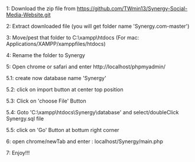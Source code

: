 1: Download the zip file from https://github.com/TWmin13/Synergy-Social-Media-Website.git

2: Extract downloaded file (you will get folder name 'Synergy.com-master')

3: Move/pest that folder to C:\xampp\htdocs 
 (For mac: Applications/XAMPP/xamppfiles/htdocs)

4: Rename the folder to Synergy

5: Open chrome or safari and enter http://localhost/phpmyadmin/

  5.1: create now database name 'Synergy'

  5.2: click on import button at center top position

  5.3: Click on 'choose File' Button

  5.4: Goto 'C:\xampp\htdocs\Synergy\database' and select/doubleClick Synergy.sql file

  5.5: click on 'Go' Button at bottum right corner
  
6: open chrome/newTab and enter : localhost/Synergy/main.php

7: Enjoy!!!
